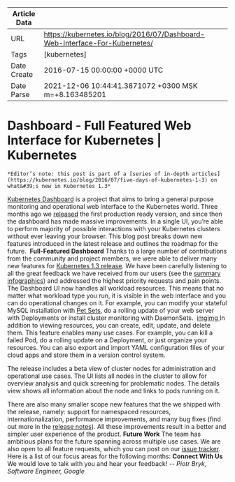|             Article Data             ||
| ----------------- | ----------------- |
| URL               | https://kubernetes.io/blog/2016/07/Dashboard-Web-Interface-For-Kubernetes/        |
| Tags              | [kubernetes]       |
| Date Create       | 2016-07-15 00:00:00 &#43;0000 UTC |
| Date Parse        | 2021-12-06 10:44:41.3871072 &#43;0300 MSK m=&#43;8.163485201  |

#  Dashboard - Full Featured Web Interface for Kubernetes  | Kubernetes

	
	
	
	
	*Editor’s note: this post is part of a [series of in-depth articles](https://kubernetes.io/blog/2016/07/five-days-of-kubernetes-1-3) on what&#39;s new in Kubernetes 1.3*
[Kubernetes Dashboard](http://github.com/kubernetes/dashboard) is a project that aims to bring a general purpose monitoring and operational web interface to the Kubernetes world. Three months ago we [released](https://kubernetes.io/blog/2016/04/building-awesome-user-interfaces-for-kubernetes) the first production ready version, and since then the dashboard has made massive improvements. In a single UI, you’re able to perform majority of possible interactions with your Kubernetes clusters without ever leaving your browser. This blog post breaks down new features introduced in the latest release and outlines the roadmap for the future. 
**Full-Featured Dashboard**
Thanks to a large number of contributions from the community and project members, we were able to deliver many new features for [Kubernetes 1.3 release](https://kubernetes.io/blog/2016/07/kubernetes-1-3-bridging-cloud-native-and-enterprise-workloads/). We have been carefully listening to all the great feedback we have received from our users (see the [summary infographics](http://static.lwy.io/img/kubernetes_dashboard_infographic.png)) and addressed the highest priority requests and pain points.
The Dashboard UI now handles all workload resources. This means that no matter what workload type you run, it is visible in the web interface and you can do operational changes on it. For example, you can modify your stateful MySQL installation with [Pet Sets](/docs/user-guide/petset/), do a rolling update of your web server with Deployments or install cluster monitoring with DaemonSets. 
[imgimg ](https://lh3.googleusercontent.com/p9bMGxPx4jE6_Z2KB-MktmyuAxyFst-bEk29M_Bn0Bj5ul7uzinH6u5WjHsMmqhGvBwlABZt06dwQ5qkBZiLq_EM1oddCmpwChvXDNXZypaS5l8uzkKuZj3PBUmzTQT4dgDxSXgz)
In addition to viewing resources, you can create, edit, update, and delete them. This feature enables many use cases. For example, you can kill a failed Pod, do a rolling update on a Deployment, or just organize your resources. You can also export and import YAML configuration files of your cloud apps and store them in a version control system.

The release includes a beta view of cluster nodes for administration and operational use cases. The UI lists all nodes in the cluster to allow for overview analysis and quick screening for problematic nodes. The details view shows all information about the node and links to pods running on it.

There are also many smaller scope new features that the we shipped with the release, namely: support for namespaced resources, internationalization, performance improvements, and many bug fixes (find out more in the [release notes](https://github.com/kubernetes/dashboard/releases/tag/v1.1.0)). All these improvements result in a better and simpler user experience of the product.
**Future Work**
The team has ambitious plans for the future spanning across multiple use cases. We are also open to all feature requests, which you can post on our [issue tracker](https://github.com/kubernetes/dashboard/issues).
Here is a list of our focus areas for the following months:
**Connect With Us**
We would love to talk with you and hear your feedback!
*-- Piotr Bryk, Software Engineer, Google*


	

	


